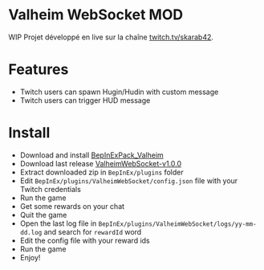 # Valheim WebSocket MOD

WIP Projet développé en live sur la chaîne [twitch.tv/skarab42](https://www.twitch.tv/skarab42).

# Features
- Twitch users can spawn Hugin/Hudin with custom message
- Twitch users can trigger HUD message

# Install

- Download and install [BepInExPack_Valheim](https://valheim.thunderstore.io/package/denikson/BepInExPack_Valheim/)
- Download last release [ValheimWebSocket-v1.0.0](https://github.com/skarab42/ValheimWebSocket/releases/download/1.0.0/ValheimWebSocket.zip)
- Extract downloaded zip in `BepInEx/plugins` folder
- Edit `BepInEx/plugins/ValheimWebSocket/config.json` file with your Twitch credentials
- Run the game
- Get some rewards on your chat
- Quit the game
- Open the last log file in `BepInEx/plugins/ValheimWebSocket/logs/yy-mm-dd.log` and search for `rewardId` word
- Edit the config file with your reward ids
- Run the game
- Enjoy!
